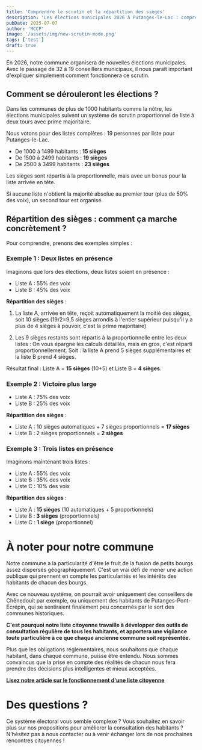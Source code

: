 ```yaml
---
title: 'Comprendre le scrutin et la répartition des sièges'
description: 'Les élections municipales 2026 à Putanges-le-Lac : comprendre le scrutin et la répartition des sièges'
pubDate: 2025-07-07
author: 'MCCP'
image: '/assets/img/new-scrutin-mode.png'
tags: ['test']
draft: true
---
```


En 2026, notre commune organisera de nouvelles élections municipales. Avec le passage de 32 à 19 conseillers municipaux, il nous paraît important d'expliquer simplement comment fonctionnera ce scrutin.

## Comment se dérouleront les élections ?

Dans les communes de plus de 1000 habitants comme la nôtre, les élections municipales suivent un système de scrutin proportionnel de liste à deux tours avec prime majoritaire.

Nous votons pour des listes complètes : 19 personnes par liste pour Putanges-le-Lac.

- De 1000 à 1499 habitants : **15 sièges**
- De 1500 à 2499 habitants : **19 sièges**
- De 2500 à 3499 habitants : **23 sièges**

Les sièges sont répartis à la proportionnelle, mais avec un bonus pour la liste arrivée en tête.

Si aucune liste n'obtient la majorité absolue au premier tour (plus de 50% des voix), un second tour est organisé.

## Répartition des sièges : comment ça marche concrètement ?

Pour comprendre, prenons des exemples simples :

### Exemple 1 : Deux listes en présence

Imaginons que lors des élections, deux listes soient en présence :

- Liste A : 55% des voix
- Liste B : 45% des voix

**Répartition des sièges** :

1. La liste A, arrivée en tête, reçoit automatiquement la moitié des sièges, soit 10 sièges (19/2=9,5 sièges arrondis à l'entier supérieur puisqu'il y a plus de 4 sièges à pouvoir, c'est la prime majoritaire)

2. Les 9 sièges restants sont répartis à la proportionnelle entre les deux listes :
   On vous épargne les calculs détaillés, mais en gros, c'est réparti proportionnellement. Soit : la liste A prend 5 sièges supplémentaires et la liste B prend 4 sièges.

Résultat final : Liste A = **15 sièges** (10+5) et Liste B = **4 sièges**.

### Exemple 2 : Victoire plus large

- Liste A : 75% des voix
- Liste B : 25% des voix

**Répartition des sièges** :

- Liste A : 10 sièges automatiques + 7 sièges proportionnels = **17 sièges**
- Liste B : 2 sièges proportionnels = **2 sièges**

### Exemple 3 : Trois listes en présence

Imaginons maintenant trois listes :

- Liste A : 55% des voix
- Liste B : 35% des voix
- Liste C : 10% des voix

**Répartition des sièges** :

- Liste A : **15 sièges** (10 automatiques + 5 proportionnels)
- Liste B : **3 sièges** (proportionnels)
- Liste C : **1 siège** (proportionnel)

# À noter pour notre commune

Notre commune a la particularité d'être le fruit de la fusion de petits bourgs assez dispersés géographiquement. C'est un vrai défi de mener une action publique qui prennent en compte les particularités et les intérêts des habitants de chacun des bourgs.

Avec ce nouveau système, on pourrait avoir uniquement des conseillers de Chênedouit par exemple, ou uniquement des habitants de Putanges-Pont-Écrépin, qui se sentiraient finalement peu concernés par le sort des communes historiques.

**C'est pourquoi notre liste citoyenne travaille à développer des outils de consultation régulière de tous les habitants, et apportera une vigilance toute particulière à ce que chaque ancienne commune soit représentée.**

Plus que les obligations réglementaires, nous souhaitons que chaque habitant, dans chaque commune, puisse être entendu. Nous sommes convaincus que la prise en compte des réalités de chacun nous fera prendre des décisions plus intelligentes et mieux acceptées.

**[Lisez notre article sur le fonctionnement d'une liste citoyenne](https://www.mccputanges.fr/blog/questce-quune-liste-citoyenne-et-participative-)**

# Des questions ?

Ce système électoral vous semble complexe ? Vous souhaitez en savoir plus sur nos propositions pour améliorer la consultation des habitants ?
N'hésitez pas à nous contacter ou à venir échanger lors de nos prochaines rencontres citoyennes !

